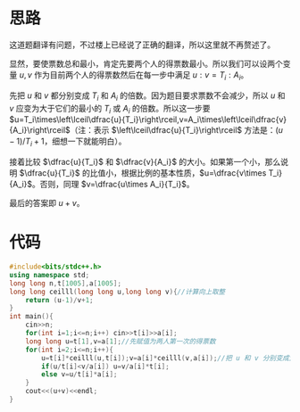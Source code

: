 # 思路
这道题翻译有问题，不过楼上已经说了正确的翻译，所以这里就不再赘述了。

显然，要使票数总和最小，肯定先要两个人的得票数最小。所以我们可以设两个变量 $u,v$ 作为目前两个人的得票数然后在每一步中满足 $u:v=T_i:A_i$。

先把 $u$ 和 $v$ 都分别变成 $T_i$ 和 $A_i$ 的倍数。因为题目要求票数不会减少，所以 $u$ 和 $v$ 应变为大于它们的最小的 $T_i$ 或 $A_i$ 的倍数。所以这一步要 $u=T_i\times\left\lceil\dfrac{u}{T_i}\right\rceil,v=A_i\times\left\lceil\dfrac{v}{A_i}\right\rceil$（注：表示 $\left\lceil\dfrac{u}{T_i}\right\rceil$ 方法是：$(u-1)/T_i+1$，细想一下就能明白）。

接着比较 $\dfrac{u}{T_i}$ 和 $\dfrac{v}{A_i}$ 的大小。如果第一个小，那么说明 $\dfrac{u}{T_i}$ 的比值小，根据比例的基本性质，$u=\dfrac{v\times T_i}{A_i}$。否则，同理 $v=\dfrac{u\times A_i}{T_i}$。

最后的答案即 $u+v$。
# 代码
```cpp
#include<bits/stdc++.h>
using namespace std;
long long n,t[1005],a[1005];
long long ceilll(long long u,long long v){//计算向上取整
    return (u-1)/v+1;
}
int main(){
    cin>>n;
    for(int i=1;i<=n;i++) cin>>t[i]>>a[i];
    long long u=t[1],v=a[1];//先赋值为两人第一次的得票数
    for(int i=2;i<=n;i++){
        u=t[i]*ceilll(u,t[i]);v=a[i]*ceilll(v,a[i]);//把 u 和 v 分别变成大于它们的最小的 t[i] 和 a[i] 的倍数
        if(u/t[i]<v/a[i]) u=v/a[i]*t[i];
        else v=u/t[i]*a[i];
    }
    cout<<(u+v)<<endl;
}
```